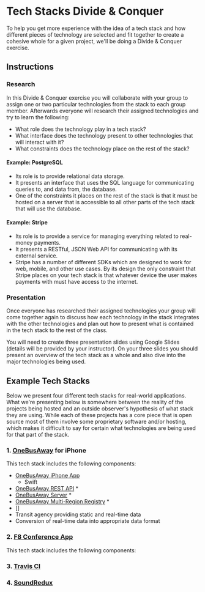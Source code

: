 # Tech Stacks Divide & Conquer
To help you get more experience with the idea of a tech stack and how different pieces of technology are selected and fit together to create a cohesive whole for a given project, we'll be doing a Divide & Conquer exercise.

## Instructions
### Research
In this Divide & Conquer exercise you will collaborate with your group to assign one or two particular technologies from the stack to each group member. Afterwards everyone will research their assigned technologies and try to learn the following:

* What role does the technology play in a tech stack?
* What interface does the technology present to other technologies that will interact with it?
* What constraints does the technology place on the rest of the stack?

#### Example: **PostgreSQL**
* Its role is to provide relational data storage.
* It presents an interface that uses the SQL language for communicating queries to, and data from, the database.
* One of the constraints it places on the rest of the stack is that it must be hosted on a server that is accessible to all other parts of the tech stack that will use the database.

#### Example: **Stripe**
* Its role is to provide a service for managing everything related to real-money payments.
* It presents a RESTful, JSON Web API for communicating with its external service.
* Stripe has a number of different SDKs which are designed to work for web, mobile, and other use cases. By its design the only constraint that Stripe places on your tech stack is that whatever device the user makes payments with must have access to the internet.

### Presentation
Once everyone has researched their assigned technologies your group will come together again to discuss how each technology in the stack integrates with the other technologies and plan out how to present what is contained in the tech stack to the rest of the class.

You will need to create three presentation slides using Google Slides (details will be provided by your instructor). On your three slides you should present an overview of the tech stack as a whole and also dive into the major technologies being used.

## Example Tech Stacks
Below we present four different tech stacks for real-world applications. What we're presenting below is somewhere between the reality of the projects being hosted and an outside observer's hypothesis of what stack they are using. While each of these projects has a core piece that is open source most of them involve some proprietary software and/or hosting, which makes it difficult to say for certain what technologies are being used for that part of the stack.

### 1. [OneBusAway]() for iPhone
This tech stack includes the following components:
* [OneBusAway iPhone App]()
  * Swift
* [OneBusAway REST API]()
  *
* [OneBusAway Server]()
  *
* [OneBusAway Multi-Region Registry]()
  *
* []
* Transit agency providing static and real-time data
* Conversion of real-time data into appropriate data format

### 2. [F8 Conference App]()
This tech stack includes the following components:

### 3. [Travis CI]()

### 4. [SoundRedux]()


